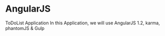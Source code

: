 # AngularJS 
  ToDoList Application 
  In this Application, we will use AngularJS 1.2, karma, phantomJS & Gulp
